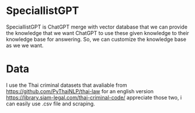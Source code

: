 # SpeciallistGPT
SpeciallistGPT is ChatGPT merge with vector database that we can provide the knowledge that we want
ChatGPT to use these given knowledge to their knowledge base for answering. So, we can customize the knowledge base as we we want.
# Data
I use the Thai criminal datasets that avaliable from https://github.com/PyThaiNLP/thai-law for an english version https://library.siam-legal.com/thai-criminal-code/
appreciate those two, i can easily use .csv file and scraping.
